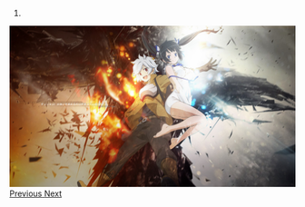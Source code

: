 
<html lang="en">
    <head>
        <meta charset="UTF-8">
        <title>Series</title>
        <meta name="viewport" content="width=device-width, initial-scale=1">
        <link rel="stylesheet" href="css/bootstrap.css" >
        <style>
    
  </style>
    </head>
    <body background:"imagens/img2.png">
       <div id="carouselExampleIndicators" class="carousel slide" data-ride="carousel">
  <ol class="carousel-indicators">
    <li data-target="#carouselExampleIndicators" data-slide-to="0" class="active"></li>
  
  </ol>
  <div class="carousel-inner">
    <div class="carousel-item active">
      <img src="imagens/img1.jpg" class="d-block w-100" alt="1800">
    </div>
    
  </div>
  <a class="carousel-control-prev" href="#carouselExampleIndicators" role="button" data-slide="prev">
    <span class="carousel-control-prev-icon" aria-hidden="true"></span>
    <span class="sr-only">Previous</span>
  </a>
  <a class="carousel-control-next" href="#carouselExampleIndicators" role="button" data-slide="next">
    <span class="carousel-control-next-icon" aria-hidden="true"></span>
    <span class="sr-only">Next</span>
  </a>
</div>
</body>